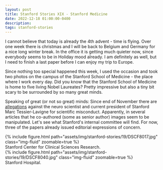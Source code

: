 ```yaml
---
layout: post
title: Stanford Stories XIX - Stanford Medicine
date: 2022-12-18 01:00:00-0400
description:
tags: stanford-stories
---
```


I cannot believe that today is already the 4th advent - time is flying.
Over one week there is christmas and I will be back to Belgium and Germany
for a nice long winter break.
In the office it is getting much quieter now, since everybody seems to be in Holiday
mood already.
I am definitely as well, but I need to finish a last paper before I can
enjoy my trip to Europe.

Since nothing too special happened this week, I used the occasion and
took two photos on the campus of the Stanford School of Medicine -
the place where I work every day.
Did you know that the Stanford School of Medicine is home to five living
Nobel Laureates?
Pretty impressive but also a tiny bit scary to be surrounded by so
many great minds.

Speaking of great (or not so great) minds: Since end of November there
are [allegations](https://stanforddaily.com/2022/12/15/latest-updates-stanford-president-under-investigation-for-research-misconduct/) against the neuro scientist and current president of Stanford Marc Tessier-Lavigne
for scientific misconduct.
Apparently, in several articles that he co-authored (some as senior author)
images seem to be manipulated.
Let's see what Stanford's internal committee will find.
For now, three of the papers already issued editorial expressions of concern.

<div class="row mt-3">
    <div class="col-sm mt-3 mt-md-0">
        {% include figure.html path="assets/img/stanford-stories/19/DSCF8017.jpg" class="img-fluid" zoomable=true %}
    </div>
</div>
<div class="caption">
    Stanford Center for Clinical Sciences Research.
</div>

<div class="row mt-3">
    <div class="col-sm mt-3 mt-md-0">
        {% include figure.html path="assets/img/stanford-stories/19/DSCF8040.jpg" class="img-fluid" zoomable=true %}
    </div>
</div>
<div class="caption">
    Stanford Hospital.
</div>
